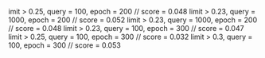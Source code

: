 imit > 0.25, query = 100, epoch = 200 // score = 0.048
limit > 0.23, query = 1000, epoch = 200 // score = 0.052
limit > 0.23, query = 1000, epoch = 200 // score = 0.048
limit > 0.23, query = 100, epoch = 300 // score = 0.047
limit > 0.25, query = 100, epoch = 300 // score = 0.032
limit > 0.3, query = 100, epoch = 300 // score = 0.053
